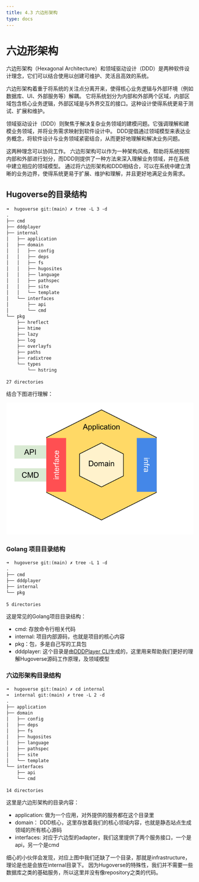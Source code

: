 ```yaml
---
title: 4.3 六边形架构
type: docs
---
```


# 六边形架构

六边形架构（Hexagonal Architecture）和领域驱动设计（DDD）是两种软件设计理念，它们可以结合使用以创建可维护、灵活且高效的系统。

六边形架构着重于将系统的关注点分离开来，使得核心业务逻辑与外部环境（例如数据库、UI、外部服务等）解耦。
它将系统划分为内部和外部两个区域，内部区域包含核心业务逻辑，外部区域是与外界交互的接口。这种设计使得系统更易于测试、扩展和维护。

领域驱动设计（DDD）则聚焦于解决复杂业务领域的建模问题。它强调理解和建模业务领域，并将业务需求映射到软件设计中。
DDD提倡通过领域模型来表达业务概念，将软件设计与业务领域紧密结合，从而更好地理解和解决业务问题。

这两种理念可以协同工作。
六边形架构可以作为一种架构风格，帮助将系统按照内部和外部进行划分，而DDD则提供了一种方法来深入理解业务领域，并在系统中建立相应的领域模型。
通过将六边形架构和DDD相结合，可以在系统中建立清晰的业务边界，使得系统更易于扩展、维护和理解，并且更好地满足业务需求。

## Hugoverse的目录结构

```shell
➜  hugoverse git:(main) ✗ tree -L 3 -d
.
├── cmd
├── dddplayer
├── internal
│   ├── application
│   ├── domain
│   │   ├── config
│   │   ├── deps
│   │   ├── fs
│   │   ├── hugosites
│   │   ├── language
│   │   ├── pathspec
│   │   ├── site
│   │   └── template
│   └── interfaces
│       ├── api
│       └── cmd
└── pkg
    ├── hreflect
    ├── htime
    ├── lazy
    ├── log
    ├── overlayfs
    ├── paths
    ├── radixtree
    └── types
        └── hstring

27 directories
```

结合下图进行理解：

![Hugoverse Hexagon Architecture](images/hugoverse-hexagon-arch.svg)

### Golang 项目目录结构

```shell
➜  hugoverse git:(main) ✗ tree -L 1 -d
.
├── cmd
├── dddplayer
├── internal
└── pkg

5 directories
```

这是常见的Golang项目目录结构：

- cmd: 存放命令行相关代码
- internal: 项目内部源码，也就是项目的核心内容
- pkg：包，多是自己写的工具包
- dddplayer: 这个目录是由[DDDPlayer CLI](https://github.com/dddplayer/dp)生成的，这里用来帮助我们更好的理解Hugoverse源码工作原理，及领域模型

### 六边形架构目录结构

```shell
➜  hugoverse git:(main) ✗ cd internal
➜  internal git:(main) ✗ tree -L 2 -d
.
├── application
├── domain
│   ├── config
│   ├── deps
│   ├── fs
│   ├── hugosites
│   ├── language
│   ├── pathspec
│   ├── site
│   └── template
└── interfaces
    ├── api
    └── cmd

14 directories
```

这里是六边形架构的目录内容：

- application: 做为一个应用，对外提供的服务都在这个目录里
- domain： DDD核心，这里存放着我们的核心领域内容，也就是静态站点生成领域的所有核心源码
- interfaces: 对应于六边型的adapter，我们这里提供了两个服务接口，一个是api，另一个是cmd

细心的小伙伴会发现，对应上图中我们还缺了一个目录，那就是infrastructure，理论是也是会放在internal目录下。
因为Hugoverse的特殊性，我们并不需要一些数据库之类的基础服务，所以这里并没有像repository之类的代码。

